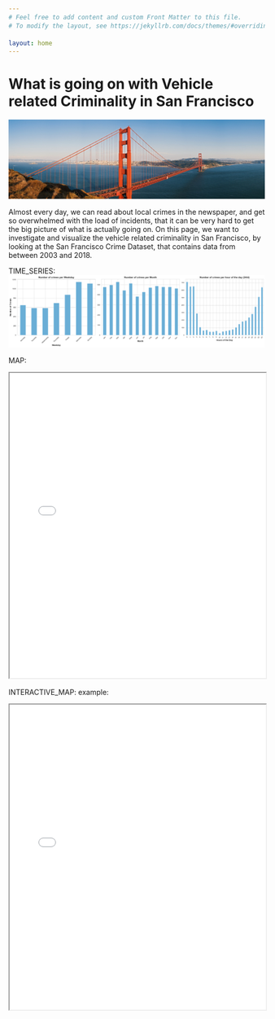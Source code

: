 ```yaml
---
# Feel free to add content and custom Front Matter to this file.
# To modify the layout, see https://jekyllrb.com/docs/themes/#overriding-theme-defaults

layout: home
---
```


<h1>What is going on with Vehicle related Criminality in San Francisco</h1>

![Golden Gate Bridge](assets/golden_gate.jpg)

Almost every day, we can read about local crimes in the newspaper, and get so overwhelmed with the load of incidents, that it can be very hard to get the big picture of what is actually going on. On this page, we want to investigate and visualize the vehicle related criminality in San Francisco, by looking at the San Francisco Crime Dataset, that contains data from between 2003 and 2018.

TIME_SERIES:
![Time Series](assets/time%20series.png)



MAP:
<iframe src="/assets/map.html" width="100%" height="600px"></iframe>


INTERACTIVE_MAP:
example:
<iframe src="/assets/Heatmap_with_time.html" width="100%" height="600px"></iframe>